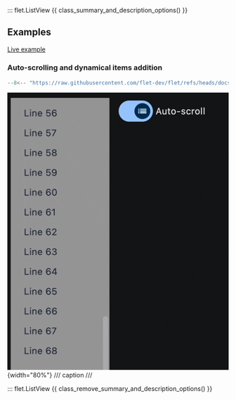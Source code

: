 ::: flet.ListView
{{ class_summary_and_description_options() }}

## Examples

[Live example](https://flet-controls-gallery.fly.dev/layout/listview)

### Auto-scrolling and dynamical items addition

```python
--8<-- "https://raw.githubusercontent.com/flet-dev/flet/refs/heads/docs/sdk/python/examples/controls/list-view/autoscroll-and-dynamic-items.py"
```

![autoscroll-and-dynamic-items](https://raw.githubusercontent.com/flet-dev/flet/docs/sdk/python/examples/controls/list-view/media/autoscroll-and-dynamic-items.gif){width="80%"}
/// caption
///

::: flet.ListView
{{ class_remove_summary_and_description_options() }}
